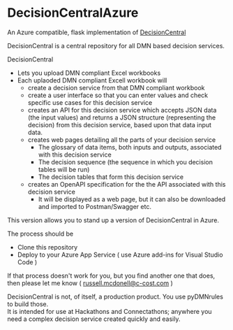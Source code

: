 # DecisionCentralAzure
An Azure compatible, flask implementation of <a href="https://github.com/russellmcdonell/DecisionCentral">DecisionCentral</a>

DecisionCentral is a central repository for all DMN based decision services.  

DecisionCentral  
* Lets you upload DMN compliant Excel workbooks
* Each uplaoded DMN compliant Excell workbook will
  - create a decision service from that DMN compliant workbook
  - create a user interface so that you can enter values and check specific use cases for this decision service
  - creates an API for this decision service which accepts JSON data (the input values) and returns a JSON structure (representing the decision) from this decision service, based upon that data input data.
  - creates web pages detailing all the parts of your decision service
    - The glossary of data items, both inputs and outputs, associated with this decision service
    - The decision sequence (the sequence in which you decision tables will be run)
    - The decision tables that form this decision service
  - creates an OpenAPI specification for the the API associated with this decision service
    - It will be displayed as a web page, but it can also be downloaded and imported to Postman/Swagger etc.

This version allows you to stand up a version of DecisionCentral in Azure.

The process should be
  - Clone this repository
  - Deploy to your Azure App Service ( use Azure add-ins for Visual Studio Code )

If that process doesn't work for you, but you find another one that does, then please let me know ( russell.mcdonell@c-cost.com )

DecisionCentral is not, of itself, a production product. You use pyDMNrules to build those.  
It is intended for use at Hackathons and Connectathons; anywhere you need a complex decision service created quickly and easily.
